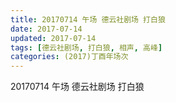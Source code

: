 ```yaml
---
title: 20170714 午场 德云社剧场 打白狼
date: 2017-07-14
updated: 2017-07-14
tags: [德云社剧场, 打白狼, 相声, 高峰] 
categories: (2017)丁酉年场次 
---
```

20170714 午场 德云社剧场 打白狼

